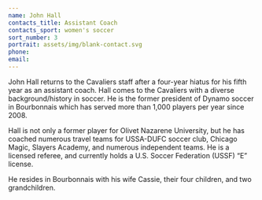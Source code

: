 ```yaml
---
name: John Hall
contacts_title: Assistant Coach
contacts_sport: women's soccer
sort_number: 3
portrait: assets/img/blank-contact.svg
phone:
email:
---
```

John Hall returns to the Cavaliers staff after a four-year hiatus for his fifth year as an assistant coach. Hall comes to the Cavaliers with a diverse background/history in soccer. He is the former president of Dynamo soccer in Bourbonnais which has served more than 1,000 players per year since 2008.

Hall is not only a former player for Olivet Nazarene University, but he has coached numerous travel teams for USSA-DUFC soccer club, Chicago Magic, Slayers Academy, and numerous independent teams. He is a licensed referee, and currently holds a U.S. Soccer Federation (USSF) “E” license.

He resides in Bourbonnais with his wife Cassie, their four children, and two grandchildren.